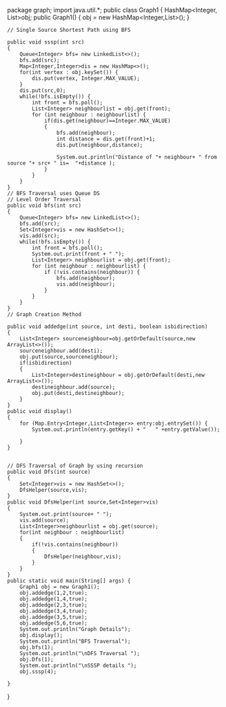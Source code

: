 package graph;
import java.util.*;
public class Graph1 {
    HashMap<Integer, List<Integer>>obj;
    public Graph1()
    {
        obj = new HashMap<Integer,List<Integer>>();
    }

    // Single Source Shortest Path using BFS

    public void sssp(int src)
    {
        Queue<Integer> bfs= new LinkedList<>();
        bfs.add(src);
        Map<Integer,Integer>dis = new HashMap<>();
        for(int vertex : obj.keySet()) {
            dis.put(vertex, Integer.MAX_VALUE);
        }
        dis.put(src,0);
        while(!bfs.isEmpty()) {
            int front = bfs.poll();
            List<Integer> neighbourlist = obj.get(front);
            for (int neighbour : neighbourlist) {
                if(dis.get(neighbour)==Integer.MAX_VALUE)
                {
                    bfs.add(neighbour);
                    int distance = dis.get(front)+1;
                    dis.put(neighbour,distance);

                    System.out.println("Distance of "+ neighbour+ " from source "+ src+ " is=  "+distance );
                }
            }
        }
    }
    // BFS Traversal uses Queue DS
    // Level Order Traversal
    public void bfs(int src)
    {
        Queue<Integer> bfs= new LinkedList<>();
        bfs.add(src);
        Set<Integer>vis = new HashSet<>();
        vis.add(src);
        while(!bfs.isEmpty()) {
            int front = bfs.poll();
            System.out.print(front + " ");
            List<Integer> neighbourlist = obj.get(front);
            for (int neighbour : neighbourlist) {
                if (!vis.contains(neighbour)) {
                    bfs.add(neighbour);
                    vis.add(neighbour);
                }
            }
        }
    }
    // Graph Creation Method

    public void addedge(int source, int desti, boolean isbidirection)
    {
        List<Integer> sourceneighbour=obj.getOrDefault(source,new ArrayList<>());
        sourceneighbour.add(desti);
        obj.put(source,sourceneighbour);
        if(isbidirection)
        {
            List<Integer>destineighbour = obj.getOrDefault(desti,new ArrayList<>());
            destineighbour.add(source);
            obj.put(desti,destineighbour);
        }
    }
    public void display()
    {
        for (Map.Entry<Integer,List<Integer>> entry:obj.entrySet()) {
            System.out.println(entry.getKey() + "   " +entry.getValue());

        }
    }


    // DFS Traversal of Graph by using recursion
    public void Dfs(int source)
    {
        Set<Integer>vis = new HashSet<>();
        DfsHelper(source,vis);
    }
    public void DfsHelper(int source,Set<Integer>vis)
    {
        System.out.print(source+ " ");
        vis.add(source);
        List<Integer>neighbourlist = obj.get(source);
        for(int neighbour : neighbourlist)
        {
            if(!vis.contains(neighbour))
            {
                DfsHelper(neighbour,vis);
            }
        }
    }
    public static void main(String[] args) {
        Graph1 obj = new Graph1();
        obj.addedge(1,2,true);
        obj.addedge(1,4,true);
        obj.addedge(2,3,true);
        obj.addedge(3,4,true);
        obj.addedge(3,5,true);
        obj.addedge(5,6,true);
        System.out.println("Graph Details");
        obj.display();
        System.out.println("BFS Traversal");
        obj.bfs(1);
        System.out.println("\nDFS Traversal ");
        obj.Dfs(1);
        System.out.println("\nSSSP details ");
        obj.sssp(4);

    }
  }
  
